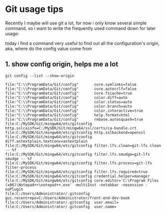Git usage tips
===

Recently I maybe will use git a lot, for now i only know several simple command, so i want to write the frequently used command down for later usage:


today i find a command very useful to find out all the configuration's origin, aka, where do the config value come from

## 1. show config origin, helps me a lot
```
git config --list --show-origin

file:"C:\\ProgramData/Git/config"       core.symlinks=false
file:"C:\\ProgramData/Git/config"       core.autocrlf=false
file:"C:\\ProgramData/Git/config"       core.fscache=true
file:"C:\\ProgramData/Git/config"       color.diff=auto
file:"C:\\ProgramData/Git/config"       color.status=auto
file:"C:\\ProgramData/Git/config"       color.branch=auto
file:"C:\\ProgramData/Git/config"       color.interactive=true
file:"C:\\ProgramData/Git/config"       help.format=html
file:"C:\\ProgramData/Git/config"       rebase.autosquash=true
file:C:/MySDK/Git/mingw64/etc/gitconfig http.sslcainfo=C:/MySDK/Git/mingw64/ssl/certs/ca-bundle.crt
file:C:/MySDK/Git/mingw64/etc/gitconfig http.sslbackend=openssl
file:C:/MySDK/Git/mingw64/etc/gitconfig diff.astextplain.textconv=astextplain
file:C:/MySDK/Git/mingw64/etc/gitconfig filter.lfs.clean=git-lfs clean -- %f
file:C:/MySDK/Git/mingw64/etc/gitconfig filter.lfs.smudge=git-lfs smudge -- %f
file:C:/MySDK/Git/mingw64/etc/gitconfig filter.lfs.process=git-lfs filter-process
file:C:/MySDK/Git/mingw64/etc/gitconfig filter.lfs.required=true
file:C:/MySDK/Git/mingw64/etc/gitconfig credential.helper=manager
file:C:/MySDK/Git/mingw64/etc/gitconfig core.editor='C:\Program Files (x86)\Notepad++\notepad++.exe' -multiInst -notabbar -nosession -noPlugin
file:C:/Users/Administrator/.gitconfig  gui.recentrepo=C:/Users/Administrator/front-end-dev-book
file:C:/Users/Administrator/.gitconfig  user.email=
file:C:/Users/Administrator/.gitconfig  user.name=

```